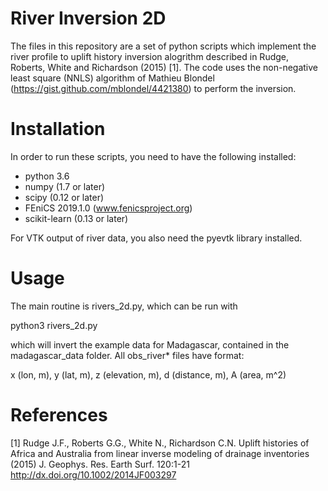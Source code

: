 River Inversion 2D
==================

The files in this repository are a set of python scripts which implement the 
river profile to uplift history inversion alogrithm described in Rudge, Roberts,
White and Richardson (2015) [1]. The code uses the non-negative least square 
(NNLS) algorithm of Mathieu Blondel (https://gist.github.com/mblondel/4421380) 
to perform the inversion.

Installation
============

In order to run these scripts, you need to have the following installed:

* python 3.6
* numpy (1.7 or later)
* scipy (0.12 or later)
* FEniCS 2019.1.0 (www.fenicsproject.org)
* scikit-learn (0.13 or later)

For VTK output of river data, you also need the pyevtk library
installed.

Usage
=====

The main routine is rivers_2d.py, which can be run with

python3 rivers_2d.py

which will invert the example data for Madagascar, contained in the 
madagascar_data folder. All obs_river* files have format:

x (lon, m), y (lat, m), z (elevation, m), d (distance, m), A (area, m^2)

References
==========

[1] Rudge J.F., Roberts G.G., White N., Richardson C.N. Uplift histories of 
Africa and Australia from linear inverse modeling of drainage inventories (2015) 
J. Geophys. Res. Earth Surf. 120:1-21 http://dx.doi.org/10.1002/2014JF003297
